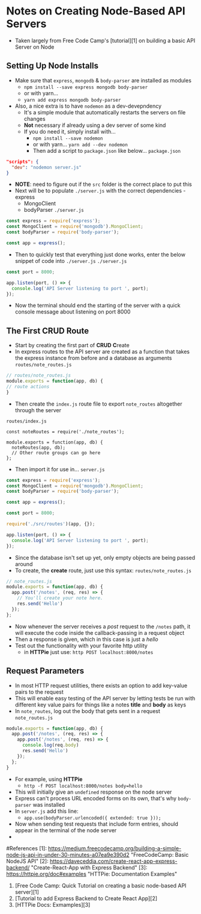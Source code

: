 # Notes on Creating Node-Based API Servers
- Taken largely from Free Code Camp's [tutorial][1] on building a basic API Server on Node

## Setting Up Node Installs
- Make sure that `express`, `mongodb` & `body-parser` are installed as modules
  - `npm install --save express mongodb body-parser`
  - or with yarn...
  - `yarn add express mongodb body-parser`
- Also, a nice extra is to have `nodemon` as a dev-devepndency
  - It's a simple module that automatically restarts the servers on file changes
  - **Not** necessary if already using a dev server of some kind
  - If you do need it, simply install with...
    - `npm install --save nodemon`
    - or with yarn... `yarn add --dev nodemon`
    - Then add a script to `package.json` like below...
`package.json`
```json
"scripts": {
  "dev": "nodemon server.js"
}
```
- **NOTE**: need to figure out if the `src` folder is the correct place to put this
- Next will be to populate `./server.js` with the correct dependencies    - express
    - MongoClient
    - bodyParser
`./server.js`
```js
const express = require('express');
const MongoClient = require('mongodb').MongoClient;
const bodyParser = require('body-parser');

const app = express();
```
- Then to quickly test that everything just done works, enter the below snippet of code into `./server.js`
`./server.js`
```js
const port = 8000;

app.listen(port, () => {
  console.log('API Server listening to port ', port);
});
```
- Now the terminal should end the starting of the server with a quick console message about listening on port 8000


## The First CRUD Route
- Start by creating the first part of **CRUD** **C**reate
- In express routes to the API server are created as a function that takes the express instance from before and a database as arguments
`routes/note_routes.js`
```js
// routes/note_routes.js
module.exports = function(app, db) {
// route actions
}
```
- Then create the `index.js` route file to export `note_routes` altogether through the server

`routes/index.js`
``` routes
const noteRoutes = require('./note_routes');

module.exports = function(app, db) {
  noteRoutes(app, db);
  // Other route groups can go here
};
```
- Then import it for use in...
`server.js`
```js
const express = require('express');
const MongoClient = require('mongodb').MongoClient;
const bodyParser = require('body-parser');

const app = express();

const port = 8000;

require('./src/routes')(app, {});

app.listen(port, () => {
  console.log('API Server listening to port ', port);
});
```
- Since the database isn't set up yet, only empty objects are being passed around
- To create, the **create** route, just use this syntax:
`routes/note_routes.js`
```js
// note_routes.js
module.exports = function(app, db) {
  app.post('/notes', (req, res) => {
    // You'll create your note here.
    res.send('Hello')
  });
};
```
- Now whenever the server receives a *post* request to the `/notes` path, it will execute the code inside the callback-passing in a request object
- Then a response is given, which in this case is just a *hello*
- Test out the functionality with your favorite http utility
  - in **HTTPie** just use: `http POST localhost:8000/notes`

## Request Parameters
- In most HTTP request utilities, there exists an option to add key-value pairs to the request
- This will enable easy testing of the API server by letting tests be run with different key value pairs for things like a notes **title** and **body** as keys
- In `note_routes`, log out the body that gets sent in a request
`note_routes.js`
```js
module.exports = function(app, db) {
  app.post('/notes', (req, res) => {
    app.post('/notes', (req, res) => {
      console.log(req.body)
      res.send('Hello')
    });
  };
}
```
- For example, using **HTTPie**
  - `http -f POST localhost:8000/notes body=hello`
- This will initially give an `undefined` response on the node server
- Express can't process URL encoded forms on its own, that's why `body-parser` was installed
- In `server.js` add this line:
  - `app.use(bodyParser.urlencoded({ extended: true }));`
- Now when sending test requests that include form entries, should appear in the terminal of the node server
- 

#References
[1]: https://medium.freecodecamp.org/building-a-simple-node-js-api-in-under-30-minutes-a07ea9e390d2 "FreeCodeCamp: Basic NodeJS API"
[2]: https://daveceddia.com/create-react-app-express-backend/ "Create-React-App with Express Backend"
[3]: https://httpie.org/doc#examples "HTTPie: Documentation Examples"

1. [Free Code Camp: Quick Tutorial on creating a basic node-based API server][1]
2. [Tutorial to add Express Backend to Create React App][2]
3. [HTTPie Docs: Exmamples][3]
